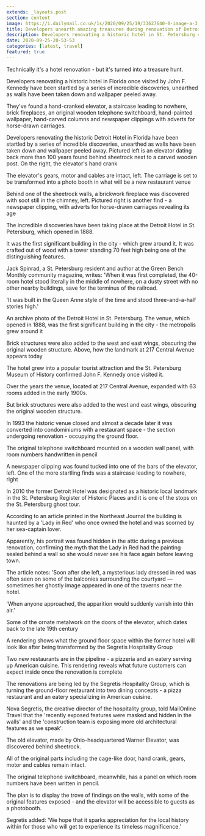 ```yaml
---
extends: _layouts.post
section: content
image: https://i.dailymail.co.uk/1s/2020/09/25/19/33627640-0-image-a-3_1601058986926.jpg 
title: Developers unearth amazing treasures during renovation of Detroit Hotel in St. Petersburg Florida 
description: Developers renovating a historic hotel in St. Petersburg visited by John F. Kennedy have been startled by discoveries unearthed as walls have been taken down and wallpaper peeled away. 
date: 2020-09-25-20-53-53 
categories: [latest, travel] 
featured: true 
--- 
```

Technically it's a hotel renovation - but it's turned into a treasure hunt.

Developers renovating a historic hotel in Florida once visited by John F. Kennedy have been startled by a series of incredible discoveries, unearthed as walls have been taken down and wallpaper peeled away.

They've found a hand-cranked elevator, a staircase leading to nowhere, brick fireplaces, an original wooden telephone switchboard, hand-painted wallpaper, hand-carved columns and newspaper clippings with adverts for horse-drawn carriages.

Developers renovating the historic Detroit Hotel in Florida have been startled by a series of incredible discoveries, unearthed as walls have been taken down and wallpaper peeled away. Pictured left is an elevator dating back more than 100 years found behind sheetrock next to a carved wooden post. On the right, the elevator's hand crank 

The elevator's gears, motor and cables are intact, left. The carriage is set to be transformed into a photo booth in what will be a new restaurant venue

Behind one of the sheetrock walls, a brickwork fireplace was discovered with soot still in the chimney, left. Pictured right is another find - a newspaper clipping, with adverts for horse-drawn carriages revealing its age

The incredible discoveries have been taking place at the Detroit Hotel in St. Petersburg, which opened in 1888.

It was the first significant building in the city - which grew around it. It was crafted out of wood with a tower standing 70 feet high being one of the distinguishing features.

Jack Spinrad, a St. Petersburg resident and author at the Green Bench Monthly community magazine, writes: 'When it was first completed, the 40-room hotel stood literally in the middle of nowhere, on a dusty street with no other nearby buildings, save for the terminus of the railroad. 

'It was built in the Queen Anne style of the time and stood three-and-a-half stories high.'

An archive photo of the Detroit Hotel in St. Petersburg. The venue, which opened in 1888, was the first significant building in the city - the metropolis grew around it

Brick structures were also added to the west and east wings, obscuring the original wooden structure. Above, how the landmark at 217 Central Avenue appears today

The hotel grew into a popular tourist attraction and the St. Petersburg Museum of History confirmed John F. Kennedy once visited it. 

Over the years the venue, located at 217 Central Avenue, expanded with 63 rooms added in the early 1900s.

But brick structures were also added to the west and east wings, obscuring the original wooden structure.

In 1993 the historic venue closed and almost a decade later it was converted into condominiums with a restaurant space - the section undergoing renovation - occupying the ground floor. 

The original telephone switchboard mounted on a wooden wall panel, with room numbers handwritten in pencil

A newspaper clipping was found tucked into one of the bars of the elevator, left. One of the more startling finds was a staircase leading to nowhere, right

In 2010 the former Detroit Hotel was designated as a historic local landmark in the St. Petersburg Register of Historic Places and it is one of the stops on the St. Petersburg ghost tour. 

According to an article printed in the Northeast Journal the building is haunted by a 'Lady in Red' who once owned the hotel and was scorned by her sea-captain lover. 

Apparently, his portrait was found hidden in the attic during a previous renovation, confirming the myth that the Lady in Red had the painting sealed behind a wall so she would never see his face again before leaving town.

The article notes: 'Soon after she left, a mysterious lady dressed in red was often seen on some of the balconies surrounding the courtyard — sometimes her ghostly image appeared in one of the taverns near the hotel. 

'When anyone approached, the apparition would suddenly vanish into thin air.' 

Some of the ornate metalwork on the doors of the elevator, which dates back to the late 19th century

A rendering shows what the ground floor space within the former hotel will look like after being transformed by the Segretis Hospitality Group 

Two new restaurants are in the pipeline - a pizzeria and an eatery serving up American cuisine. This rendering reveals what future customers can expect inside once the renovation is complete

The renovations are being led by the Segretis Hospitality Group, which is turning the ground-floor restaurant into two dining concepts - a pizza restaurant and an eatery specializing in American cuisine.

Nova Segretis, the creative director of the hospitality group, told MailOnline Travel that the 'recently exposed features were masked and hidden in the walls' and the 'construction team is exposing more old architectural features as we speak'.

The old elevator, made by Ohio-headquartered Warner Elevator, was discovered behind sheetrock. 

All of the original parts including the cage-like door, hand crank, gears, motor and cables remain intact. 

The original telephone switchboard, meanwhile, has a panel on which room numbers have been written in pencil.

The plan is to display the trove of findings on the walls, with some of the original features exposed - and the elevator will be accessible to guests as a photobooth. 

Segretis added: 'We hope that it sparks appreciation for the local history within for those who will get to experience its timeless magnificence.'   

